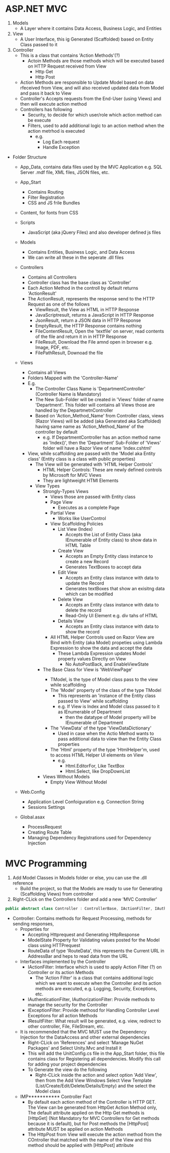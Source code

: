 ﻿# ASP.NET MVC

1. Models
	- A Layer where it contains Data Access, Business Logic, and Entities
2. View
	- A User Interface, this ig Generated (Scaffolded) based on Entity Class passed to it
3. Controller
	- This is a class that contains 'Action Methods'(?)
		- Actoin Methods are those methods which will be executed based on HTTP Request received from View
			- Http Get
			- Http Post
	- Action Methods are responsible to Update Model based on data rfeceived from View, and will also received updated data from Model and pass it back to View
	- Controller's Accepts requests from the End-User (using Views) and then will execute action method
	- Controllers has following
		- Security, to decide for which user/role which action method can be execute
		- Filters, used to add additional logic to an action method when the action metrhod is executed 
			- e.g.
				- Log Each request
				- Handle Exception
- Folder Structure
	- App_Data, contains data files used by the MVC Application e.g. SQL Server .mdf file, XML files, JSON files, etc.
	- App_Start
		- Contains Routing
		- Filter Registration
		- CSS and JS frile Bundles
	- Content, for fonts from CSS
	- Scripts
		- JavaScript (aka jQuery Files) and also developer defined js files

	- Models
		- Contains Entities, Business Logic, and Data Access
		- We can write all these in the seperate .dll files
	- Controllers
		- Contains all Controllers
		- Controller class has the base class as 'Controller'
		- Each Action Method in the controll by default returns 'ActionResult'
		- The ActionResult, represents the response send to the HTTP Request as one of the follows
			- ViewResult, the View as HTML in HTTP Response
			- JavaScriptresult, returns a JavaScript  in HTTP Response
			- JsonResult, return a JSON data in HTTP Response
			- EmptyResult, the HTTP Response contains nothing
			- FileContentResult, Open the 'textfile' on server, read contents of the file and return it in in HTTP Response
			- FileResult, Download the File amnd open in browser e.g. Image, PDF, etc.
			- FilePathResult, Downoad the file
	- Views
		- Contains all Views
		- Folders Mapped with the 'Controller-Name'
		- E.g.
			- The Controller Class Name is 'DepartmentController' (Controller Name is Mandatory)
			- The New Sub-Folder will be created in 'Views' folder of name 'Department'. This folder will contains all Views those are handled by the DepartmetnController
			- Based on 'Action_Method_Name' from Controller class, views (Razor Views) will be added (aka Generated aka Scaffolded) having same name as 'Action_Method_Name' of the controller by default
				- e.g. If DepartmentController has an action method name as 'Index()', then the 'Department' Sub-Folder of 'Views' folder will have a Razor View of name 'Index.cshtml'
		- View, while scaffolding are passed with the 'Model aka Entity class' (Entity class is a class with public properties)	
			- The View will be generated with 'HTML Helper Controls'
				- HTML Helper Controls: These are newly defined controls by Microsoft for MVC Views
				- They are lightweight HTMl Elements
			- View Types
				- Strongly-Types Views
					- Views those are passed with Entity class
					- Page View
						- Executes as a complete Page
					- Partial View
						- Works like UserControl
					- View Scaffolding Policies
						- List View (Index)
							- Accepts the List of Entity Class (aka IEnumerable of Entity class) to show data in HTML Table
						- Create View
							- Accepts an Empty Entity class instance to create a new Record
							- Generates TextBoxes to accept data
						- Edit View
							- Accepts an  Entity class instance with data to update the Record
							- Generates textBoxes that show an exisitng data which can be modified 
						- Delete View
							- Accepts an  Entity class instance with data to delete the record
							- Read-Only UI Element e.g. div tahs of HTML
						- Details View
							- Accepts an  Entity class instance with data to show the record
					- All HTML Helper Controls used on Razor View are Bind witrh Entity (aka Model) propeties using Lambda Expression to show the data and accept the data
						- These Lambda Expression updates Model property values Directly on View
							- No AutoPostBack, and EnableViewState
				- The Base Class for View is 'WebViewPage<TModel>'
					- TModel, is the type of Model class pass to the view while scaffolding
					- The 'Model' property of the class of the type TModel
						- This represents an 'instance of the Entity class passed to View' while scaffolding
						- e.g. If View is Index and Model class passed to it as IEnumerable of Department
							- then the datatype of Model property will be IEnumerable of Department
					- The 'ViewData' of the type 'ViewDataDictionary'
						- Used in case when the Actio Method wants to pass additional data to viiew than the Entity Class properties
					- The 'Html' property of the type 'HtmlHelper'm, used to access HTML Helper UI elements on View
						- e.g.
							- Html.EditorFor, Like TextBox
							- Html.Select, like DropDownList
				- Views Without Models
					- Empty View Without Model 
	- Web.Config
		- Application Level Confoiguration e.g. Connection String
		- Sessions Settings
	- Global.asax
		- ProcessRequest
		- Creating Route Table
		- Managing Dependency Registrations used for Dependency Injection

# MVC Programming
1. Add Model Classes in Models folder or else, you can use the .dll reference
	- Build the project, so that the Models are ready to use for Generating (Scaffolding Views) from controller
2. Right-CLick on the Controllers folder and add a new 'MVC Controller' 
```` csharp
public abstract class Controller : ControllerBase, IActionFilter, IAuthenticationFilter, IAuthorizationFilter, IDisposable, IExceptionFilter, IResultFilter, IAsyncController, IController, IAsyncManagerContainer
````

- Controller: Contains methods for Request Processing, methods for sending responses,
	- Properties for
		- Accepting Httprequest and Generating HttpResponse
		- ModelState Property for Validating values posted for the Model class using HTTPrequest  
		- RouteData of type 'RouteData', this represents the Current URL in AddressBar and heps to read data from the URL
	- Interfaces implemented by the Controller
		- IActionFilter: Interface which is used to apply Action Filter (?) on Controller or its action Methods
			- The 'Action Filter' is a class that contains additional logic which we want to execute when the Controller and its action methods are executed, e.g. Logging, Security, Exceptions, etc.
		- IAuthenticationFilter, IAuthorizationFilter: Provide methods to manage the security for the Controller
		- IExceptionFilter: Provide methosd for Handling Controller Level Exceptions for all action Methods
		- IResultFilter: What result will be generated, e.g. view, redirect to other controller, File, FileStream, etc. 
	- It is recommended that the MVC MUST use the Dependency Injection  for the DataAccess and other external dependencies
		- Right-CLick on 'References' and select 'Manage NuGet Packages' and Select Unity.Mvc and Install it
		- This will add the UnitConfig.cs file in the App_Start folder, this file contains class for Registering all dependencies. Modify this call for adding your project dependencies
		- To Generate the view do the following
			- Right-CLick inside the action and select option 'Add View', then from the Add View Windows Select View Template (List/Create/Edit/Delete/Details/Empty) and the select the Model class 
	- IMP*********** Controller Fact
		- By default each action method of the Controller is HTTP GET. The View can be generated from HttpGet Action Method only, The default attribute applied on the Http Get methods is [HttpGet] (Not Mandatory for MVC Controllers for Get methods because it is default), but for Post methods the [HttpPost] attribute MUST be applied on action Methods
		- The HttpPost from View will execute the action method from the COntroller that matched with the name of the View and this method should be applied with [HttpPost] attribute


